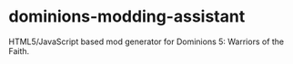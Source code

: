 # dominions-modding-assistant
HTML5/JavaScript based mod generator for Dominions 5: Warriors of the Faith.
